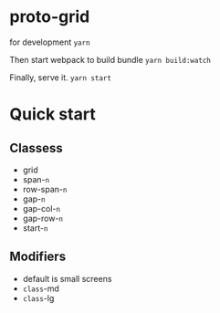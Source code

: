# proto-grid

for development 
`yarn`

Then start webpack to build bundle 
`yarn build:watch`

Finally, serve it. 
`yarn start`



# Quick start

## Classess
- grid 
- span-`n`
- row-span-`n`
- gap-`n`
- gap-col-`n`
- gap-row-`n`
- start-`n`

## Modifiers 
- default is small screens
- `class`-md
- `class`-lg
